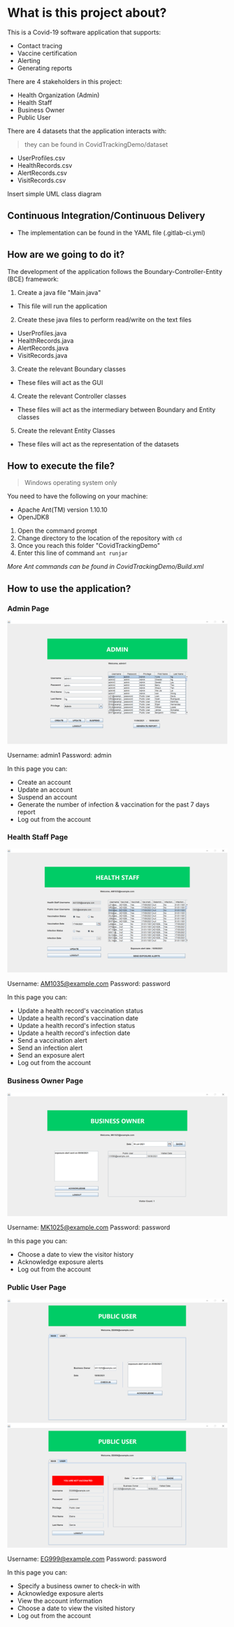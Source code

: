 # What is this project about?
This is a Covid-19 software application that supports:
- Contact tracing
- Vaccine certification
- Alerting
- Generating reports

There are 4 stakeholders in this project:
- Health Organization (Admin)
- Health Staff
- Business Owner
- Public User

There are 4 datasets that the application interacts with:
> they can be found in CovidTrackingDemo/dataset
- UserProfiles.csv
- HealthRecords.csv
- AlertRecords.csv
- VisitRecords.csv

Insert simple UML class diagram

## Continuous Integration/Continuous Delivery

- The implementation can be found in the YAML file (.gitlab-ci.yml)

## How are we going to do it?

The development of the application follows the Boundary-Controller-Entity (BCE) framework:
1. Create a java file "Main.java"
- This file will run the application

2. Create these java files to perform read/write on the text files
- UserProfiles.java
- HealthRecords.java
- AlertRecords.java
- VisitRecords.java

3. Create the relevant Boundary classes
- These files will act as the GUI

4. Create the relevant Controller classes
- These files will act as the intermediary between Boundary and Entity classes

5. Create the relevant Entity Classes
- These files will act as the representation of the datasets

## How to execute the file?

> Windows operating system only

You need to have the following on your machine:
- Apache Ant(TM) version 1.10.10
- OpenJDK8

1. Open the command prompt
2. Change directory to the location of the repository with `cd`
3. Once you reach this folder "CovidTrackingDemo"
4. Enter this line of command `ant runjar`	

*More Ant commands can be found in CovidTrackingDemo/Build.xml*

## How to use the application?

### Admin Page
![Image of Admin Page](/Images/AdminPage.png)

Username: admin1
Password: admin

In this page you can:
- Create an account
- Update an account
- Suspend an account
- Generate the number of infection & vaccination for the past 7 days report
- Log out from the account

### Health Staff Page
![Image of Health Staff Page](/Images/HealthStaffPage.png)

Username: AM1035@example.com
Password: password

In this page you can:
- Update a health record's vaccination status
- Update a health record's vaccination date
- Update a health record's infection status
- Update a health record's infection date 
- Send a vaccination alert
- Send an infection alert
- Send an exposure alert 
- Log out from the account

### Business Owner Page
![Image of Business Owner Page](/Images/BusinessOwnerPage.png)

Username: MK1025@example.com
Password: password

In this page you can:
- Choose a date to view the visitor history
- Acknowledge exposure alerts
- Log out from the account

### Public User Page
![Image of Public User Page 1](/Images/PublicUserPage_part1.png)
![Image of Public User Page 2](/Images/PublicUserPage_part2.png)

Username: EG999@example.com
Password: password

In this page you can:
- Specify a business owner to check-in with
- Acknowledge exposure alerts
- View the account information
- Choose a date to view the visited history
- Log out from the account